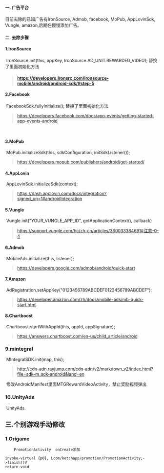 #### 一. 广告平台

目前去除的已知广告有IronSource, Admob, facebook, MoPub, AppLovinSdk, Vungle, amazon,后期在慢慢添加广告。



#### 二. 去除步骤

#### 1.IronSource

​		IronSource.init(this, appKey, IronSource.AD_UNIT.REWARDED_VIDEO); 替换了里面初始化方法

> #### https://developers.ironsrc.com/ironsource-mobile/android/android-sdk/#step-5
>
> 

#### 2.Facebook

​		FacebookSdk.fullyInitialize(); 替换了里面初始化方法

> https://developers.facebook.com/docs/app-events/getting-started-app-events-android

​		

#### 3.MoPub

​		MoPub.initializeSdk(this, sdkConfiguration, initSdkListener());

> https://developers.mopub.com/publishers/android/get-started/



#### 4.AppLovin

​		AppLovinSdk.initializeSdk(context);

> https://dash.applovin.com/docs/integration?signed_up=1#androidIntegration



#### 5.Vungle

​		Vungle.init("YOUR_VUNGLE_APP_ID", getApplicationContext(), callback)

> https://support.vungle.com/hc/zh-cn/articles/360033384691#注意-0-4



#### 6.Admob

​		MobileAds.initialize(this, listener);

> https://developers.google.com/admob/android/quick-start



#### 7.Amazon

​		AdRegistration.setAppKey("0123456789ABCDEF0123456789ABCDEF");

> https://developer.amazon.com/zh/docs/mobile-ads/mb-quick-start.html



#### 8.Chartboost

​		Chartboost.startWithAppId(this, appId, appSignature);

> https://answers.chartboost.com/en-us/child_article/android



### 9.mintegral

​		MIntegralSDK.init(map, this);

> http://cdn-adn.rayjump.com/cdn-adn/v2/markdown_v2/index.html?file=sdk-m_sdk-android&lang=en

​		修改AndroidManifest里面MTGRewardVideoActivity，禁止奖励视频弹出

### 10.UnityAds

​		UnityAds.





## 三.个别游戏手动修改

### 1.Origame

 		PromotionActivity  onCreate添加

```
invoke-virtual {p0}, Lcom/ketchapp/promotion/PromotionActivity;->finish()V
return-void
```

​		